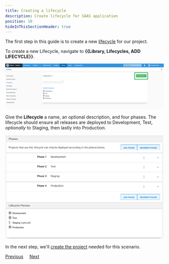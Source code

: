 ```yaml
---
title: Creating a lifecycle
description: Create lifecycle for SAAS application
position: 10
hideInThisSectionHeader: true
---
```


The first step in this guide is to create a new [lifecycle](/docs/releases/lifecycles.md) for our project.

To create a new Lifecycle, navigate to **{{Library, Lifecycles, ADD LIFECYCLE}}**.

![](images/add-new-lifecycle.png "width=500")


Give the **Lifecycle** a name, an optional description, and four phases. The lifecycle should ensure all releases are deployed to Development, Test, *optionally* to Staging, then lastly into Production. 

![](images/creating-lifecycle.png "width=500") 

In the next step, we'll [create the project](/docs/tenants/guides/multi-tenant-saas-application/creating-new-tenants.md) needed for this scenario.

<span><a class="btn btn-secondary" href="/docs/tenants/guides/multi-tenant-saas-application">Previous</a></span>&nbsp;&nbsp;&nbsp;&nbsp;&nbsp;<span><a class="btn btn-success" href="/docs/tenants/guides/multi-tenant-saas-application/creating-new-project">Next</a></span>